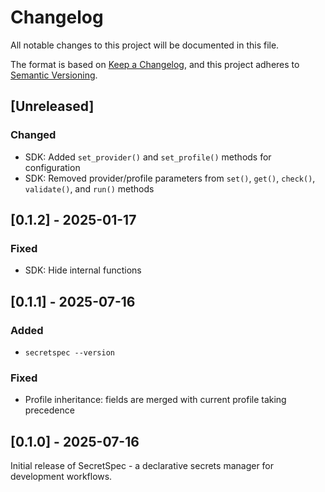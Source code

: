 # Changelog

All notable changes to this project will be documented in this file.

The format is based on [Keep a Changelog](https://keepachangelog.com/en/1.1.0/),
and this project adheres to [Semantic Versioning](https://semver.org/spec/v2.0.0.html).

## [Unreleased]

### Changed
- SDK: Added `set_provider()` and `set_profile()` methods for configuration
- SDK: Removed provider/profile parameters from `set()`, `get()`, `check()`, `validate()`, and `run()` methods

## [0.1.2] - 2025-01-17

### Fixed
- SDK: Hide internal functions

## [0.1.1] - 2025-07-16

### Added
- `secretspec --version`

### Fixed
- Profile inheritance: fields are merged with current profile taking precedence

## [0.1.0] - 2025-07-16

Initial release of SecretSpec - a declarative secrets manager for development workflows.
